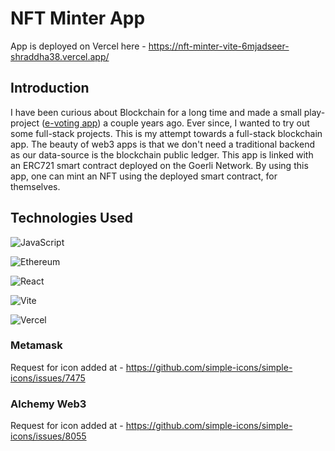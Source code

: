 # NFT Minter App

App is deployed on Vercel here - https://nft-minter-vite-6mjadseer-shraddha38.vercel.app/

## Introduction
I have been curious about Blockchain for a long time and made a small play-project ([e-voting app](https://github.com/shraddha38/e-voting-system-Blockchain-)) a couple years ago. Ever since, I wanted to try out some full-stack projects. This is my attempt towards a full-stack blockchain app. The beauty of web3 apps is that we don't need a traditional backend as our data-source is the blockchain public ledger.
This app is linked with an ERC721 smart contract deployed on the Goerli Network. By using this app, one can mint an NFT using the deployed smart contract, for themselves.

## Technologies Used
![JavaScript](https://img.shields.io/badge/JavaScript-F7DF1E?style=for-the-badge&logo=JavaScript&logoColor=black)

![Ethereum](https://img.shields.io/badge/Ethereum-3C3C3D.svg?style=for-the-badge&logo=Ethereum&logoColor=white)

![React](https://img.shields.io/badge/React-20232A?style=for-the-badge&logo=react&logoColor=61DAFB)

![Vite](https://img.shields.io/badge/vite-%23646CFF.svg?style=for-the-badge&logo=vite&logoColor=white)

![Vercel](https://img.shields.io/badge/Vercel-000000?style=for-the-badge&logo=vercel&logoColor=white)

### Metamask 
Request for icon added at - https://github.com/simple-icons/simple-icons/issues/7475

### Alchemy Web3
Request for icon added at - https://github.com/simple-icons/simple-icons/issues/8055
